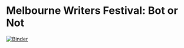 # Melbourne Writers Festival: Bot or Not
[![Binder](https://mybinder.org/badge.svg)](https://mybinder.org/v2/gh/blidau/mwf-2018/master?filepath=examples.ipynb)